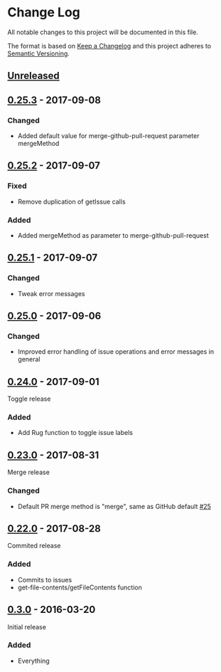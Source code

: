 # Change Log

All notable changes to this project will be documented in this file.

The format is based on [Keep a Changelog](http://keepachangelog.com/)
and this project adheres to [Semantic Versioning](http://semver.org/).

## [Unreleased][]

[Unreleased]: https://github.com/atomist/rug-functions-github/compare/0.25.3...HEAD

## [0.25.3][] - 2017-09-08

[0.25.3]: https://github.com/atomist/rug-functions-github/compare/0.25.2...0.25.3

### Changed

-   Added default value for merge-github-pull-request parameter mergeMethod

## [0.25.2][] - 2017-09-07

[0.25.2]: https://github.com/atomist/rug-functions-github/compare/0.25.1...0.25.2

### Fixed

-   Remove duplication of getIssue calls

### Added

-   Added mergeMethod as parameter to merge-github-pull-request

## [0.25.1][] - 2017-09-07

[0.25.1]: https://github.com/atomist/rug-functions-github/compare/0.25.0...0.25.1

### Changed

-   Tweak error messages

## [0.25.0][] - 2017-09-06

[0.25.0]: https://github.com/atomist/rug-functions-github/compare/0.24.0...0.25.0

### Changed

-   Improved error handling of issue operations and error messages in general

## [0.24.0][] - 2017-09-01

[0.24.0]: https://github.com/atomist/rug-functions-github/compare/0.23.0...0.24.0

Toggle release

### Added

-   Add Rug function to toggle issue labels

## [0.23.0][] - 2017-08-31

[0.23.0]: https://github.com/atomist/rug-functions-github/compare/0.22.0...0.23.0

Merge release

### Changed

-   Default PR merge method is "merge", same as GitHub default [#25][25]

[25]: https://github.com/atomist/rug-functions-github/issues/25

## [0.22.0][] - 2017-08-28

[0.22.0]: https://github.com/atomist/rug-functions-github/compare/0.21.1...0.22.0

Commited release

### Added

-   Commits to issues
-   get-file-contents/getFileContents function

## [0.3.0][] - 2016-03-20

[0.3.0]: https://github.com/atomist/rug-functions-github/tree/0.3.0

Initial release

### Added

-   Everything
